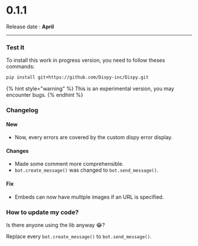 # 0.1.1

Release date : **April**

***

### Test It

To install this work in progress version, you need to follow theses commands:

```sh
pip install git+https://github.com/Dispy-inc/Dispy.git
```

{% hint style="warning" %}
This is an experimental version, you may encounter bugs.
{% endhint %}

### Changelog

#### New

* Now, every errors are covered by the custom dispy error display.

#### Changes

* Made some comment more comprehensible.
* `bot.create_message()` was changed to `bot.send_message()`.

#### Fix

* Embeds can now have multiple images if an URL is specified.

### How to update my code?

Is there anyone using the lib anyway 😂?

Replace every `bot.create_message()` to `bot.send_message()`.
